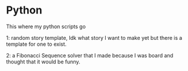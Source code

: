 # Python
 This where my python scripts go

1: random story template, Idk what story I want to make yet but there is a template for one to exist. 

2: a Fibonacci Sequence solver that I made because I was board and thought that it would be funny. 
